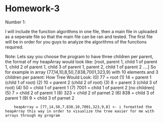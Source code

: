 # Homework-3

Number 1:

I will include the function algorithms in one file, then a main file in uploaded as a seperate file so that the main file can be ran and tested. The first file will be in order for you guys to analyze the algorithms of the functions required.

Note: Lets say you choose the program to have three children per parent, the format of my heapArray would look like:
    [root, parent 1, child 1 of parent 1, child 2 of parent 1, child 3 of parent 1, parent 2, child 1 of parent 2 ....]
      So for example in array {77,14,10,8,50,7,838,7001,323,9} with 10 elements and 3 children per parent:
        How Tree Would Look: 
                                              (0) 77 = root
       (1) 14 = parent 1 (child 1 of root)    (2) 10 = parent 2 (child 2 of root)    (3) 8 = parent 3 (child 3 of root)
       (4) 50 = child 1 of parent 1           (7) 7001 = child 1 of parent 2                     [no children]
       (5) 7 = child 2 of parent 1            (8) 323 = child 2 of parnet 2
       (6) 838 = child 3 of parent 1          (9) 9 = child 3 of parnet 2
        
        heapArray = [77,14,50,7,838,10,7001,323,9,8] <- i formatted the heapArray this way in order to visualize the tree easier for me with arrays through my program
        
